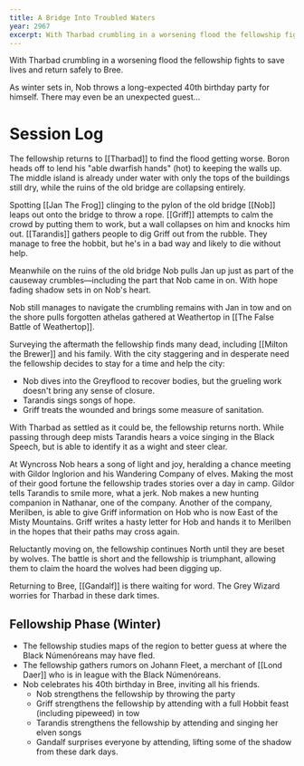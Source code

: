```yaml
---
title: A Bridge Into Troubled Waters
year: 2967
excerpt: With Tharbad crumbling in a worsening flood the fellowship fights to save lives and return safely to Bree.
---
```


With Tharbad crumbling in a worsening flood the fellowship fights to save lives and return safely to Bree.

As winter sets in, Nob throws a long-expected 40th birthday party for himself. There may even be an unexpected guest…

# Session Log

The fellowship returns to [[Tharbad]] to find the flood getting worse. Boron heads off to lend his "able dwarfish hands" (hot) to keeping the walls up. The middle island is already under water with only the tops of the buildings still dry, while the ruins of the old bridge are collapsing entirely.

Spotting [[Jan The Frog]] clinging to the pylon of the old bridge [[Nob]] leaps out onto the bridge to throw a rope. [[Griff]] attempts to calm the crowd by putting them to work, but a wall collapses on him and knocks him out. [[Tarandis]] gathers people to dig Griff out from the rubble. They manage to free the hobbit, but he's in a bad way and likely to die without help.

Meanwhile on the ruins of the old bridge Nob pulls Jan up just as part of the causeway crumbles—including the part that Nob came in on. With hope fading shadow sets in on Nob's heart.

Nob still manages to navigate the crumbling remains with Jan in tow and on the shore pulls forgotten athelas gathered at Weathertop in [[The False Battle of Weathertop]].

Surveying the aftermath the fellowship finds many dead, including [[Milton the Brewer]] and his family. With the city staggering and in desperate need the fellowship decides to stay for a time and help the city:

- Nob dives into the Greyflood to recover bodies, but the grueling work doesn't bring any sense of closure.
- Tarandis sings songs of hope.
- Griff treats the wounded and brings some measure of sanitation.

With Tharbad as settled as it could be, the fellowship returns north. While passing through deep mists Tarandis hears a voice singing in the Black Speech, but is able to identify it as a wight and steer clear.

At Wyncross Nob hears a song of light and joy, heralding a chance meeting with Gildor Inglorion and his Wandering Company of elves. Making the most of their good fortune the fellowship trades stories over a day in camp. Gildor tells Tarandis to smile more, what a jerk. Nob makes a new hunting companion in Nathanar, one of the company. Another of the company, Merilben, is able to give Griff information on Hob who is now East of the Misty Mountains. Griff writes a hasty letter for Hob and hands it to Merilben in the hopes that their paths may cross again.

Reluctantly moving on, the fellowship continues North until they are beset by wolves. The battle is short and the fellowship is triumphant, allowing them to claim the hoard the wolves had been digging up.

Returning to Bree, [[Gandalf]] is there waiting for word. The Grey Wizard worries for Tharbad in these dark times.

## Fellowship Phase (Winter)

- The fellowship studies maps of the region to better guess at where the Black Númenóreans may have fled.
- The fellowship gathers rumors on Johann Fleet, a merchant of [[Lond Daer]] who is in league with the Black Númenóreans.
- Nob celebrates his 40th birthday in Bree, inviting all his friends.
	- Nob strengthens the fellowship by throwing the party
	- Griff strengthens the fellowship by attending with a full Hobbit feast (including pipeweed) in tow
	- Tarandis strengthens the fellowship by attending and singing her elven songs
	- Gandalf surprises everyone by attending, lifting some of the shadow from these dark days.


